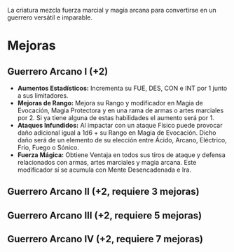 La criatura mezcla fuerza marcial y magia arcana para convertirse en un guerrero versátil e imparable.

# Mejoras

## Guerrero Arcano I (+2) 

- **Aumentos Estadísticos:** Incrementa su FUE, DES, CON e INT por 1 junto a sus limitadores.
- **Mejoras de Rango:** Mejora su Rango y modificador en Magia de Evocación, Magia Protectora y en una rama de armas o artes marciales por 2. Si ya tiene alguna de estas habilidades el aumento será por 1.
- **Ataques Infundidos:** Al impactar con un ataque Físico puede provocar daño adicional igual a 1d6 + su Rango en Magia de Evocación. Dicho daño será de un elemento de su elección entre Ácido, Arcano, Eléctrico, Frío, Fuego o Sónico.
- **Fuerza Mágica:** Obtiene Ventaja en todos sus tiros de ataque y defensa relacionados con armas, artes marciales y magia arcana. Este modificador sí se acumula con Mente Desencadenada e Ira. 

## Guerrero Arcano II (+2, requiere 3 mejoras)

## Guerrero Arcano III (+2, requiere 5 mejoras)

## Guerrero Arcano IV (+2, requiere 7 mejoras)